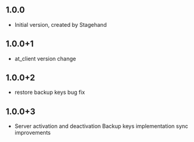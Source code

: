 ## 1.0.0
- Initial version, created by Stagehand
## 1.0.0+1
- at_client version change
## 1.0.0+2
- restore backup keys bug fix
## 1.0.0+3
- Server activation and deactivation
  Backup keys implementation
  sync improvements

